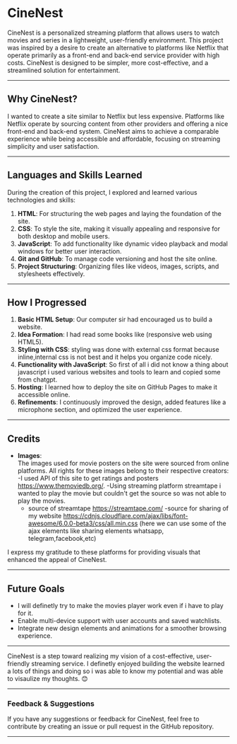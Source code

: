 # CineNest

CineNest is a personalized streaming platform that allows users to watch movies and series in a lightweight, user-friendly environment. This project was inspired by a desire to create an alternative to platforms like Netflix that operate primarily as a front-end and back-end service provider with high costs. CineNest is designed to be simpler, more cost-effective, and a streamlined solution for entertainment.

---

## Why CineNest?

I wanted to create a site similar to Netflix but less expensive. Platforms like Netflix operate by sourcing content from other providers and offering a nice front-end and back-end system. CineNest aims to achieve a comparable experience while being accessible and affordable, focusing on streaming simplicity and user satisfaction.

---

## Languages and Skills Learned

During the creation of this project, I explored and learned various technologies and skills:
1. **HTML**: For structuring the web pages and laying the foundation of the site.
2. **CSS**: To style the site, making it visually appealing and responsive for both desktop and mobile users.
3. **JavaScript**: To add functionality like dynamic video playback and modal windows for better user interaction.
4. **Git and GitHub**: To manage code versioning and host the site online.
5. **Project Structuring**: Organizing files like videos, images, scripts, and stylesheets effectively.

---

## **How I Progressed**

1. **Basic HTML Setup**: Our computer sir had encouraged us to build a website.
2. **Idea Formation**: I had read some books like (responsive web using HTML5).
3. **Styling with CSS**: styling was done with external css format because inline,internal css is not best and it helps you organize code nicely.
4. **Functionality with JavaScript**: So first of all i did not know a thing about javascript i used various websites and tools to learn and copied some from chatgpt.
5. **Hosting**: I learned how to deploy the site on GitHub Pages to make it accessible online.
6. **Refinements**: I continuously improved the design, added features like a microphone section, and optimized the user experience.

---

## **Credits**

- **Images**:  
  The images used for movie posters on the site were sourced from online platforms. All rights for these images belong to their respective creators:
  -I used API of this site to get ratings and posters https://www.themoviedb.org/.
  -Using streaming platform streamtape i wanted to play the movie but couldn't get the source so was not able to play the movies.
  - source of streamtape https://streamtape.com/
  -source for sharing of my website
https://cdnjs.cloudflare.com/ajax/libs/font-awesome/6.0.0-beta3/css/all.min.css
(here we can use some of the ajax elements like sharing elements whatsapp, telegram,facebook,etc)


I express my gratitude to these platforms for providing visuals that enhanced the appeal of CineNest.

---

## **Future Goals**

- I will definetly try to make the movies player work even if i have to play for it.
- Enable multi-device support with user accounts and saved watchlists.
- Integrate new design elements and animations for a smoother browsing experience.

---

CineNest is a step toward realizing my vision of a cost-effective, user-friendly streaming service. I definetly enjoyed building the website learned a lots of things and doing so i was able to know my potential and was able to visaulize my thoughts. 😊

---

### **Feedback & Suggestions**

If you have any suggestions or feedback for CineNest, feel free to contribute by creating an issue or pull request in the GitHub repository.

---
